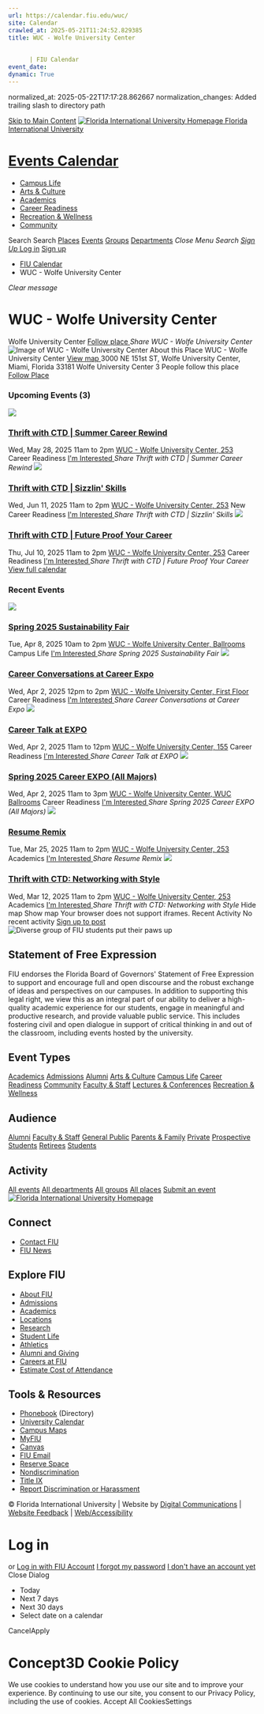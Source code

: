 ```yaml
---
url: https://calendar.fiu.edu/wuc/
site: Calendar
crawled_at: 2025-05-21T11:24:52.829385
title: WUC - Wolfe University Center
    
    
      | FIU Calendar
event_date: 
dynamic: True
---
```

normalized_at: 2025-05-22T17:17:28.862667
normalization_changes: Added trailing slash to directory path

[Skip to Main Content](https://calendar.fiu.edu/wuc#main-content)
[![Florida International University Homepage](https://digicdn.fiu.edu/core/_assets/images/logo-top.png) Florida International University](https://www.fiu.edu)
# [Events Calendar ](https://calendar.fiu.edu/)
  * [Campus Life](https://calendar.fiu.edu/calendar?event_types%5B%5D=127595)
  * [Arts & Culture](https://calendar.fiu.edu/calendar?event_types%5B%5D=127590)
  * [Academics](https://calendar.fiu.edu/calendar?event_types%5B%5D=127582)
  * [Career Readiness](https://calendar.fiu.edu/calendar?event_types%5B%5D=127584)
  * [Recreation & Wellness](https://calendar.fiu.edu/calendar?event_types%5B%5D=127603)
  * [Community](https://calendar.fiu.edu/calendar?event_types%5B%5D=127601)


Search Search
[Places](https://calendar.fiu.edu/search/places) [Events](https://calendar.fiu.edu/calendar) [Groups](https://calendar.fiu.edu/search/groups) [Departments](https://calendar.fiu.edu/search/departments)
_Close Menu_
_Search_ [ _Sign Up_ ](https://calendar.fiu.edu/signup?school_id=234)
[Log in](https://calendar.fiu.edu/auth/shib_login?previous_url=https%3A%2F%2Fcalendar.fiu.edu%2Fwuc) [Sign up](https://calendar.fiu.edu/signup?school_id=234)
  * [FIU Calendar](https://calendar.fiu.edu/)
  * WUC - Wolfe University Center


_Clear message_
# WUC - Wolfe University Center
Wolfe University Center
[ Follow place ](https://calendar.fiu.edu/wuc/add_friend "Add WUC - Wolfe University Center to My Places")
_Share WUC - Wolfe University Center_
![Image of WUC - Wolfe University Center](https://localist-images.azureedge.net/photos/664326/card/7eb1b843932ccca9c16245cc99f64d88370c9c69.jpg)
About this Place
WUC - Wolfe University Center [View map ](https://calendar.fiu.edu/wuc#about_map)
3000 NE 151st ST, Wolfe University Center, Miami, Florida 33181
Wolfe University Center
3 People follow this place
[ Follow Place ](https://calendar.fiu.edu/wuc/add_friend "Add to My Places")
### Upcoming Events (3)
[ ![](https://localist-images.azureedge.net/photos/49674607232818/card/4d3807c45a376d7843598f646d32534e871c2a10.jpg) ](https://calendar.fiu.edu/event/thrift-with-ctd-summer-career-rewind)
### [Thrift with CTD | Summer Career Rewind](https://calendar.fiu.edu/event/thrift-with-ctd-summer-career-rewind)
Wed, May 28, 2025 11am to 2pm 
[ WUC - Wolfe University Center, 253](https://calendar.fiu.edu/wuc)
Career Readiness
[ I'm Interested ](https://calendar.fiu.edu/event/49674602777846/confirm?instance_id=49674602778871&return=https%3A%2F%2Fcalendar.fiu.edu%2Fwuc)
_Share Thrift with CTD | Summer Career Rewind_
[ ![](https://localist-images.azureedge.net/photos/49676017399048/card/4031f05c3a318275865f285a5116a2d49221d300.jpg) ](https://calendar.fiu.edu/event/thrift-with-ctd-sizzlin-skills)
### [Thrift with CTD | Sizzlin' Skills](https://calendar.fiu.edu/event/thrift-with-ctd-sizzlin-skills)
Wed, Jun 11, 2025 11am to 2pm 
[ WUC - Wolfe University Center, 253](https://calendar.fiu.edu/wuc)
New Career Readiness
[ I'm Interested ](https://calendar.fiu.edu/event/49676014415633/confirm?instance_id=49676014416658&return=https%3A%2F%2Fcalendar.fiu.edu%2Fwuc)
_Share Thrift with CTD | Sizzlin' Skills_
[ ![](https://localist-images.azureedge.net/photos/49702704107532/card/4696c0a138c4e42f7b11ad470b1cc30680abfc50.jpg) ](https://calendar.fiu.edu/event/thrift-with-ctd-future-proof-your-career)
### [Thrift with CTD | Future Proof Your Career](https://calendar.fiu.edu/event/thrift-with-ctd-future-proof-your-career)
Thu, Jul 10, 2025 11am to 2pm 
[ WUC - Wolfe University Center, 253](https://calendar.fiu.edu/wuc)
Career Readiness
[ I'm Interested ](https://calendar.fiu.edu/event/49702701228737/confirm?instance_id=49702701229762&return=https%3A%2F%2Fcalendar.fiu.edu%2Fwuc)
_Share Thrift with CTD | Future Proof Your Career_
[View full calendar](https://calendar.fiu.edu/wuc/calendar)
### Recent Events
[ ![](https://localist-images.azureedge.net/photos/49031038794848/card/52f2c0d71bc5c5be62cf380831d8dbcf258b3b10.jpg) ](https://calendar.fiu.edu/event/spring-2025-sustainability-fair)
### [Spring 2025 Sustainability Fair](https://calendar.fiu.edu/event/spring-2025-sustainability-fair)
Tue, Apr 8, 2025 10am to 2pm 
[ WUC - Wolfe University Center, Ballrooms](https://calendar.fiu.edu/wuc)
Campus Life
[ I'm Interested ](https://calendar.fiu.edu/event/49031038734424/confirm?instance_id=49031038735449&return=https%3A%2F%2Fcalendar.fiu.edu%2Fwuc)
_Share Spring 2025 Sustainability Fair_
[ ![](https://localist-images.azureedge.net/photos/48746151809943/card/ecf7603bf54567888c8bf2ba6accdca6ae5ad9d3.jpg) ](https://calendar.fiu.edu/event/career-conversations-at-career-expo)
### [Career Conversations at Career Expo](https://calendar.fiu.edu/event/career-conversations-at-career-expo)
Wed, Apr 2, 2025 12pm to 2pm 
[ WUC - Wolfe University Center, First Floor](https://calendar.fiu.edu/wuc)
Career Readiness
[ I'm Interested ](https://calendar.fiu.edu/event/48746147910057/confirm?instance_id=48746147911082&return=https%3A%2F%2Fcalendar.fiu.edu%2Fwuc)
_Share Career Conversations at Career Expo_
[ ![](https://localist-images.azureedge.net/photos/48746131364774/card/c19c5c8ebe068d4db960c2a14bd4ccfe5aa4f8dc.jpg) ](https://calendar.fiu.edu/event/career-talk-at-expo)
### [Career Talk at EXPO](https://calendar.fiu.edu/event/career-talk-at-expo)
Wed, Apr 2, 2025 11am to 12pm 
[ WUC - Wolfe University Center, 155](https://calendar.fiu.edu/wuc)
Career Readiness
[ I'm Interested ](https://calendar.fiu.edu/event/48746122907431/confirm?instance_id=48746122908456&return=https%3A%2F%2Fcalendar.fiu.edu%2Fwuc)
_Share Career Talk at EXPO_
[ ![](https://localist-images.azureedge.net/photos/48924250833852/card/4ecc81a3c419fdc92b1dfe0457dc7a27f739bda0.jpg) ](https://calendar.fiu.edu/event/fiu-bbc-all-majors-career-expo-spring-2025)
### [Spring 2025 Career EXPO (All Majors)](https://calendar.fiu.edu/event/fiu-bbc-all-majors-career-expo-spring-2025)
Wed, Apr 2, 2025 11am to 3pm 
[ WUC - Wolfe University Center, WUC Ballrooms](https://calendar.fiu.edu/wuc)
Career Readiness
[ I'm Interested ](https://calendar.fiu.edu/event/48924232093737/confirm?instance_id=48924232094762&return=https%3A%2F%2Fcalendar.fiu.edu%2Fwuc)
_Share Spring 2025 Career EXPO (All Majors)_
[ ![](https://localist-images.azureedge.net/photos/48745686130338/card/b1668d413abba806d37d2b9f21493eb470ef983e.jpg) ](https://calendar.fiu.edu/event/resume-remix)
### [Resume Remix](https://calendar.fiu.edu/event/resume-remix)
Tue, Mar 25, 2025 11am to 2pm 
[ WUC - Wolfe University Center, 253](https://calendar.fiu.edu/wuc)
Academics
[ I'm Interested ](https://calendar.fiu.edu/event/48745677040026/confirm?instance_id=48745677041051&return=https%3A%2F%2Fcalendar.fiu.edu%2Fwuc)
_Share Resume Remix_
[ ![](https://localist-images.azureedge.net/photos/48745610464128/card/75cbd819d42bca65d469fa3923915b337731986e.jpg) ](https://calendar.fiu.edu/event/thrift-with-ctd-networking-with-style)
### [Thrift with CTD: Networking with Style](https://calendar.fiu.edu/event/thrift-with-ctd-networking-with-style)
Wed, Mar 12, 2025 11am to 2pm 
[ WUC - Wolfe University Center, 253](https://calendar.fiu.edu/wuc)
Academics
[ I'm Interested ](https://calendar.fiu.edu/event/48745602763886/confirm?instance_id=48745602764911&return=https%3A%2F%2Fcalendar.fiu.edu%2Fwuc)
_Share Thrift with CTD: Networking with Style_
Hide map Show map
Your browser does not support iframes.
Recent Activity
No recent activity
[Sign up to post](https://calendar.fiu.edu/auth/shib_login?previous_url=https%3A%2F%2Fcalendar.fiu.edu%2Fwuc)
![Diverse group of FIU students put their paws up](https://www.fiu.edu/_assets/images/thumbnail-students-paw.jpg)
## Statement of Free Expression
FIU endorses the Florida Board of Governors' Statement of Free Expression to support and encourage full and open discourse and the robust exchange of ideas and perspectives on our campuses. In addition to supporting this legal right, we view this as an integral part of our ability to deliver a high-quality academic experience for our students, engage in meaningful and productive research, and provide valuable public service. This includes fostering civil and open dialogue in support of critical thinking in and out of the classroom, including events hosted by the university.
## Event Types
[Academics](https://calendar.fiu.edu/calendar?event_types%5B%5D=127582)
[Admissions](https://calendar.fiu.edu/calendar?event_types%5B%5D=127583)
[Alumni](https://calendar.fiu.edu/calendar?event_types%5B%5D=127589)
[Arts & Culture](https://calendar.fiu.edu/calendar?event_types%5B%5D=127590)
[Campus Life](https://calendar.fiu.edu/calendar?event_types%5B%5D=127595)
[Career Readiness](https://calendar.fiu.edu/calendar?event_types%5B%5D=127584)
[Community](https://calendar.fiu.edu/calendar?event_types%5B%5D=127601)
[Faculty & Staff](https://calendar.fiu.edu/calendar?event_types%5B%5D=127602)
[Lectures & Conferences](https://calendar.fiu.edu/calendar?event_types%5B%5D=127587)
[Recreation & Wellness](https://calendar.fiu.edu/calendar?event_types%5B%5D=127603)
## Audience
[Alumni](https://calendar.fiu.edu/calendar?event_types%5B%5D=121721)
[Faculty & Staff](https://calendar.fiu.edu/calendar?event_types%5B%5D=121720)
[General Public](https://calendar.fiu.edu/calendar?event_types%5B%5D=121722)
[Parents & Family](https://calendar.fiu.edu/calendar?event_types%5B%5D=36918157286658)
[Private](https://calendar.fiu.edu/calendar?event_types%5B%5D=129753)
[Prospective Students](https://calendar.fiu.edu/calendar?event_types%5B%5D=121723)
[Retirees](https://calendar.fiu.edu/calendar?event_types%5B%5D=37290279036119)
[Students](https://calendar.fiu.edu/calendar?event_types%5B%5D=121719)
## Activity
[All events](https://calendar.fiu.edu/wuc/calendar)
[All departments](https://calendar.fiu.edu/search/departments)
[All groups](https://calendar.fiu.edu/browse/groups)
[All places](https://calendar.fiu.edu/browse/places)
[Submit an event](https://calendar.fiu.edu/admin/events/new/basic-information)
[ ![Florida International University Homepage](https://digicdn.fiu.edu/core/_assets/images/footer-logo.svg) ](https://www.fiu.edu/)
## Connect
  * [Contact FIU](https://www.fiu.edu/about/contact-us/index.html)
  * [FIU News](https://news.fiu.edu/)


## Explore FIU
  * [About FIU](https://www.fiu.edu/about/index.html)
  * [Admissions](https://www.fiu.edu/admissions/index.html)
  * [Academics](https://www.fiu.edu/academics/index.html)
  * [Locations](https://www.fiu.edu/locations/index.html)
  * [Research](https://www.fiu.edu/research/index.html)
  * [Student Life](https://www.fiu.edu/student-life/index.html)
  * [Athletics](https://www.fiu.edu/athletics/index.html)
  * [Alumni and Giving](https://www.fiu.edu/alumni-and-giving/index.html)
  * [Careers at FIU](https://hr.fiu.edu/careers/)
  * [Estimate Cost of Attendance](https://onestop.fiu.edu/finances/estimate-your-costs/)


## Tools & Resources
  * [Phonebook](https://phonebook.fiu.edu) (Directory)
  * [University Calendar](https://calendar.fiu.edu/)
  * [Campus Maps](https://campusmaps.fiu.edu/)
  * [MyFIU](https://my.fiu.edu/)
  * [Canvas](https://canvas.fiu.edu)
  * [FIU Email](http://mail.fiu.edu/)
  * [Reserve Space](https://reservespace.fiu.edu/make-reservation/)
  * [Nondiscrimination](https://ace.fiu.edu/civil-rights-and-accessibility/harassment-and-discrimination/)
  * [Title IX](https://ace.fiu.edu/title-ix/)
  * [Report Discrimination or Harassment](https://report.fiu.edu/)


© Florida International University  | Website by [Digital Communications](https://stratcomm.fiu.edu/digital-print/websites/) | [Website Feedback](https://webforms.fiu.edu/view.php?id=370774&element_5=https://calendar.fiu.edu/https://calendar.fiu.edu/) | [Web/Accessibility](https://accessibility.fiu.edu/)
# Log in
or
[Log in with FIU Account](https://calendar.fiu.edu/auth/shib_login?previous_url=https%3A%2F%2Fcalendar.fiu.edu%2Fwuc)
[I forgot my password](https://calendar.fiu.edu/auth/forgot) [I don't have an account yet](https://calendar.fiu.edu/signup?school_id=234)
Close Dialog
  * Today
  * Next 7 days
  * Next 30 days
  * Select date on a calendar


CancelApply
# Concept3D Cookie Policy
We use cookies to understand how you use our site and to improve your experience. By continuing to use our site, you consent to our Privacy Policy, including the use of cookies. 
Accept All CookiesSettings
